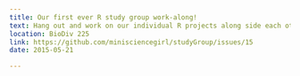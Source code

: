 ```yaml
---
title: Our first ever R study group work-along!
text: Hang out and work on our individual R projects along side each other
location: BioDiv 225
link: https://github.com/minisciencegirl/studyGroup/issues/15
date: 2015-05-21

---
```

